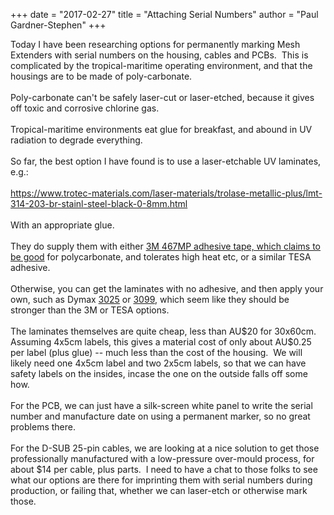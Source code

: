 +++
date = "2017-02-27"
title = "Attaching Serial Numbers"
author = "Paul Gardner-Stephen"
+++

<div class="post-body entry-content" id="post-body-4081436682178862455" itemprop="description articleBody">
Today I have been researching options for permanently marking Mesh Extenders with serial numbers on the housing, cables and PCBs.  This is complicated by the tropical-maritime operating environment, and that the housings are to be made of poly-carbonate.<br/>
<br/>
Poly-carbonate can't be safely laser-cut or laser-etched, because it gives off toxic and corrosive chlorine gas.<br/>
<br/>
Tropical-maritime environments eat glue for breakfast, and abound in UV radiation to degrade everything.<br/>
<br/>
So far, the best option I have found is to use a laser-etchable UV laminates, e.g.:<br/>
<br/>
<a href="https://www.trotec-materials.com/laser-materials/trolase-metallic-plus/lmt-314-203-br-stainl-steel-black-0-8mm.html">https://www.trotec-materials.com/laser-materials/trolase-metallic-plus/lmt-314-203-br-stainl-steel-black-0-8mm.html</a><br/>
<br/>
With an appropriate glue. <br/>
<br/>
They do supply them with either <a href="http://solutions.3m.com.au/wps/portal/3M/en_AU/CMD_Markets/Home/Product_Solutions/Maintenance/Laminate/?PC_Z7_RJH9U5230GG1F0ICJNBIJM08L5000000_assetType=MMM_Article&amp;PC_Z7_RJH9U5230GG1F0ICJNBIJM08L5000000_assetId=1258562046134&amp;PC_Z7_RJH9U5230GG1F0ICJNBIJM08L5000000_univid=1258562046134">3M 467MP adhesive tape, which claims to be good</a> for polycarbonate, and tolerates high heat etc, or a similar TESA adhesive.<br/>
<br/>
Otherwise, you can get the laminates with no adhesive, and then apply your own, such as Dymax <a href="https://www.dymax.com/index.php/en/adhesives/products/3025">3025</a> or <a href="https://www.dymax.com/index.php/en/adhesives/products/3099">3099</a>, which seem like they should be stronger than the 3M or TESA options.<br/>
<br/>
The laminates themselves are quite cheap, less than AU$20 for 30x60cm. Assuming 4x5cm labels, this gives a material cost of only about AU$0.25 per label (plus glue) -- much less than the cost of the housing.  We will likely need one 4x5cm label and two 2x5cm labels, so that we can have safety labels on the insides, incase the one on the outside falls off some how.<br/>
<br/>
For the PCB, we can just have a silk-screen white panel to write the serial number and manufacture date on using a permanent marker, so no great problems there.<br/>
<br/>
For the D-SUB 25-pin cables, we are looking at a nice solution to get those professionally manufactured with a low-pressure over-mould process, for about $14 per cable, plus parts.  I need to have a chat to those folks to see what our options are there for imprinting them with serial numbers during production, or failing that, whether we can laser-etch or otherwise mark those.<br/>
<br/>
<br/>
<div></div>
</div>